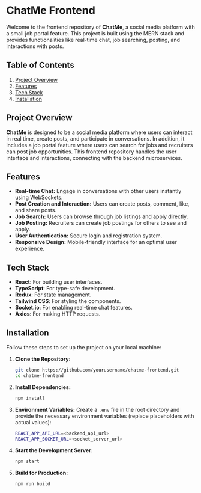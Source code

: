 # ChatMe Frontend

Welcome to the frontend repository of **ChatMe**, a social media platform with a small job portal feature. This project is built using the MERN stack and provides functionalities like real-time chat, job searching, posting, and interactions with posts.

## Table of Contents

1. [Project Overview](#project-overview)
2. [Features](#features)
3. [Tech Stack](#tech-stack)
4. [Installation](#installation)


## Project Overview

**ChatMe** is designed to be a social media platform where users can interact in real time, create posts, and participate in conversations. In addition, it includes a job portal feature where users can search for jobs and recruiters can post job opportunities. This frontend repository handles the user interface and interactions, connecting with the backend microservices.

## Features

- **Real-time Chat:** Engage in conversations with other users instantly using WebSockets.
- **Post Creation and Interaction:** Users can create posts, comment, like, and share posts.
- **Job Search:** Users can browse through job listings and apply directly.
- **Job Posting:** Recruiters can create job postings for others to see and apply.
- **User Authentication:** Secure login and registration system.
- **Responsive Design:** Mobile-friendly interface for an optimal user experience.

## Tech Stack

- **React**: For building user interfaces.
- **TypeScript**: For type-safe development.
- **Redux**: For state management.
- **Tailwind CSS**: For styling the components.
- **Socket.io**: For enabling real-time chat features.
- **Axios**: For making HTTP requests.

## Installation

Follow these steps to set up the project on your local machine:

1. **Clone the Repository:**
    ```bash
    git clone https://github.com/yourusername/chatme-frontend.git
    cd chatme-frontend
    ```

2. **Install Dependencies:**
    ```bash
    npm install
    ```

3. **Environment Variables:**
   Create a `.env` file in the root directory and provide the necessary environment variables (replace placeholders with actual values):

    ```bash
    REACT_APP_API_URL=<backend_api_url>
    REACT_APP_SOCKET_URL=<socket_server_url>
    ```

4. **Start the Development Server:**
    ```bash
    npm start
    ```

5. **Build for Production:**
    ```bash
    npm run build
    ```



